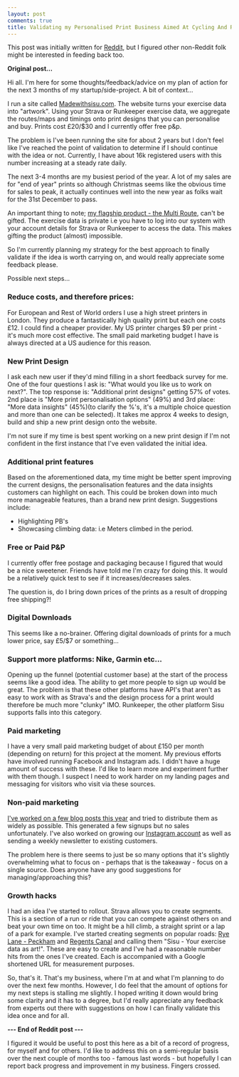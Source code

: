```yaml
---
layout: post
comments: true
title: Validating my Personalised Print Business Aimed At Cycling And Running Enthusiasts.
---
```


This post was initially written for [Reddit](https://www.reddit.com/r/Entrepreneur/comments/56ndj5/validating_my_personalised_print_business_focused/), but I figured other non-Reddit folk might be interested in feeding back too.

**Original post…**

Hi all. I'm here for some thoughts/feedback/advice on my plan of action for the next 3 months of my startup/side-project. A bit of context…

I run a site called [Madewithsisu.com](https://www.madewithsisu.com/). The website turns your exercise data into "artwork". Using your Strava or Runkeeper exercise data, we aggregate the routes/maps and timings onto print designs that you can personalise and buy. Prints cost £20/$30 and I currently offer free p&p.

The problem is I've been running the site for about 2 years but I don't feel like I've reached the point of validation to determine if I should continue with the idea or not. Currently, I have about 16k registered users with this number increasing at a steady rate daily.

The next 3-4 months are my busiest period of the year. A lot of my sales are for "end of year" prints so although Christmas seems like the obvious time for sales to peak, it actually continues well into the new year as folks wait for the 31st December to pass.

An important thing to note; [my flagship product - the Multi Route](https://www.madewithsisu.com/myprint?sample_url=http://samples.madewithsisu.com/user-1875/multiroute/q551e2qsq0k0-small.png&name=Thomas%20Heyn), can't be gifted. The exercise data is private i.e you have to log into our system with your account details for Strava or Runkeeper to access the data. This makes gifting the product (almost) impossible.

So I'm currently planning my strategy for the best approach to finally validate if the idea is worth carrying on, and would really appreciate some feedback please.

Possible next steps…

### Reduce costs, and therefore prices:
For European and Rest of World orders I use a high street printers in London. They produce a fantastically high quality print but each one costs £12. I could find a cheaper provider. My US printer charges $9 per print - it's much more cost effective. The small paid marketing budget I have is always directed at a US audience for this reason.

### New Print Design
I ask each new user if they'd mind filling in a short feedback survey for me. One of the four questions I ask is: "What would you like us to work on next?". The top response is: "Additional print designs" getting 57% of votes. 2nd place is "More print personalisation options" (49%) and 3rd place: "More data insights" (45%)(to clarify the %'s, it's a multiple choice question and more than one can be selected). It takes me approx 4 weeks to design, build and ship a new print design onto the website.

I'm not sure if my time is best spent working on a new print design if I'm not confident in the first instance that I've even validated the initial idea.

### Additional print features
Based on the aforementioned data, my time might be better spent improving the current designs, the personalisation features and the data insights customers can highlight on each. This could be broken down into much more manageable features, than a brand new print design. Suggestions include:

- Highlighting PB's
- Showcasing climbing data: i.e Meters climbed in the period.

### Free or Paid P&P
I currently offer free postage and packaging because I figured that would be a nice sweetener. Friends have told me I'm crazy for doing this. It would be a relatively quick test to see if it increases/decreases sales.

The question is, do I bring down prices of the prints as a result of dropping free shipping?!

### Digital Downloads
This seems like a no-brainer. Offering digital downloads of prints for a much lower price, say £5/$7 or something…

### Support more platforms: Nike, Garmin etc…
Opening up the funnel (potential customer base) at the start of the process seems like a good idea. The ability to get more people to sign up would be great. The problem is that these other platforms have API's that aren't as easy to work with as Strava's and the design process for a print would therefore be much more "clunky" IMO. Runkeeper, the other platform Sisu supports falls into this category.

### Paid marketing
I have a very small paid marketing budget of about £150 per month (depending on return) for this project at the moment. My previous efforts have involved running Facebook and Instagram ads. I didn't have a huge amount of success with these. I'd like to learn more and experiment further with them though. I suspect I need to work harder on my landing pages and messaging for visitors who visit via these sources.

### Non-paid marketing
[I've worked on a few blog posts this year](http://blog.madewithsisu.com/) and tried to distribute them as widely as possible. This generated a few signups but no sales unfortunately. I've also worked on growing our [Instagram account](https://www.instagram.com/madewithsisu/) as well as sending a weekly newsletter to existing customers.

The problem here is there seems to just be so many options that it's slightly overwhelming what to focus on - perhaps that is the takeaway - focus on a single source. Does anyone have any good suggestions for managing/approaching this?

### Growth hacks
I had an idea I've started to rollout. Strava allows you to create segments. This is a section of a run or ride that you can compete against others on and beat your own time on too. It might be a hill climb, a straight sprint or a lap of a park for example. I've started creating segments on popular roads: [Rye Lane - Peckham](https://www.strava.com/segments/12171330) and [Regents Canal](https://www.strava.com/segments/12171352) and calling them "Sisu - Your exercise data as art!". These are easy to create and I've had a reasonable number hits from the ones I've created. Each is accompanied with a Google shortened URL for measurement purposes.

So, that's it. That's my business, where I'm at and what I'm planning to do over the next few months. However, I do feel that the amount of options for my next steps is stalling me slightly. I hoped writing it down would bring some clarity and it has to a degree, but I'd really appreciate any feedback from experts out there with suggestions on how I can finally validate this idea once and for all.

**--- End of Reddit post ---**

I figured it would be useful to post this here as a bit of a record of progress, for myself and for others. I'd like to address this on a semi-regular basis over the next couple of months too - famous last words - but hopefully I can report back progress and improvement in my business. Fingers crossed.
